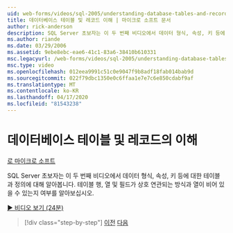 ```yaml
---
uid: web-forms/videos/sql-2005/understanding-database-tables-and-records
title: 데이터베이스 테이블 및 레코드 이해 | 마이크로 소프트 문서
author: rick-anderson
description: SQL Server 초보자는 이 두 번째 비디오에서 데이터 형식, 속성, 키 등에 대한 테이블과 정의에 대해 알아봅니다. 테이블 행, 열, ...
ms.author: riande
ms.date: 03/29/2006
ms.assetid: 9ebe8ebc-eae6-41c1-83a6-38410b610331
msc.legacyurl: /web-forms/videos/sql-2005/understanding-database-tables-and-records
msc.type: video
ms.openlocfilehash: 012eea9991c51c0e9047f9b8adf18fab014bab9d
ms.sourcegitcommit: 022f79dbc1350e0c6ffaa1e7e7c6e850cdabf9af
ms.translationtype: MT
ms.contentlocale: ko-KR
ms.lasthandoff: 04/17/2020
ms.locfileid: "81543238"
---
```

# <a name="understanding-database-tables-and-records"></a>데이터베이스 테이블 및 레코드의 이해

[로 마이크로 소프트](https://github.com/microsoft)

SQL Server 초보자는 이 두 번째 비디오에서 데이터 형식, 속성, 키 등에 대한 테이블과 정의에 대해 알아봅니다. 테이블 행, 열 및 필드가 상호 연관되는 방식과 열이 비어 있을 수 있는지 여부를 알아보십시오.

[&#9654; 비디오 보기 (24분)](https://channel9.msdn.com/Blogs/ASP-NET-Site-Videos/understanding-database-tables-and-records)

> [!div class="step-by-step"]
> [이전](what-is-a-database.md)
> [다음](more-about-column-data-types-and-other-properties.md)
